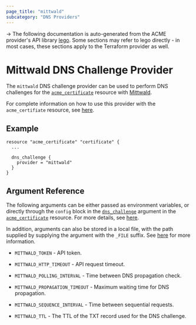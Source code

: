 ```yaml
---
page_title: "mittwald"
subcategory: "DNS Providers"
---
```


-> The following documentation is auto-generated from the ACME
provider's API library [lego](https://go-acme.github.io/lego/).  Some
sections may refer to lego directly - in most cases, these sections
apply to the Terraform provider as well.

# Mittwald DNS Challenge Provider

The `mittwald` DNS challenge provider can be used to perform DNS challenges for
the [`acme_certificate`][resource-acme-certificate] resource with
[Mittwald](https://www.mittwald.de/).

[resource-acme-certificate]: ../resources/certificate.md

For complete information on how to use this provider with the `acme_certifiate`
resource, see [here][resource-acme-certificate-dns-challenges].

[resource-acme-certificate-dns-challenges]: ../resources/certificate.md#using-dns-challenges

## Example

```hcl
resource "acme_certificate" "certificate" {
  ...

  dns_challenge {
    provider = "mittwald"
  }
}
```
## Argument Reference

The following arguments can be either passed as environment variables, or
directly through the `config` block in the
[`dns_challenge`][resource-acme-certificate-dns-challenge-arg] argument in the
[`acme_certificate`][resource-acme-certificate] resource. For more details, see
[here][resource-acme-certificate-dns-challenges].

[resource-acme-certificate-dns-challenge-arg]: ../resources/certificate.md#dns_challenge

In addition, arguments can also be stored in a local file, with the path
supplied by supplying the argument with the `_FILE` suffix. See
[here][acme-certificate-file-arg-example] for more information.

[acme-certificate-file-arg-example]: ../resources/certificate.md#using-variable-files-for-provider-arguments

* `MITTWALD_TOKEN` - API token.

* `MITTWALD_HTTP_TIMEOUT` - API request timeout.
* `MITTWALD_POLLING_INTERVAL` - Time between DNS propagation check.
* `MITTWALD_PROPAGATION_TIMEOUT` - Maximum waiting time for DNS propagation.
* `MITTWALD_SEQUENCE_INTERVAL` - Time between sequential requests.
* `MITTWALD_TTL` - The TTL of the TXT record used for the DNS challenge.



